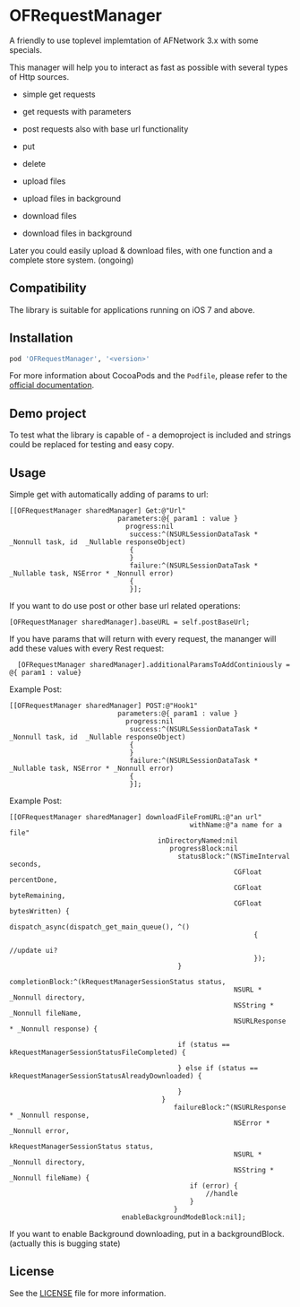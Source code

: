 # OFRequestManager
A friendly to use toplevel implemtation of AFNetwork 3.x with some specials.

This manager will help you to interact as fast as possible with several types of Http sources.

* simple get requests
* get requests with parameters
* post requests also with base url functionality
* put
* delete

* upload files
* upload files in background
* download files
* download files in background

Later you could easily upload & download files, with one function and a complete store system. (ongoing)

## Compatibility

The library is suitable for applications running on iOS 7 and above.


## Installation

```ruby
pod 'OFRequestManager', '<version>'
```

For more information about CocoaPods and the `Podfile`, please refer to the [official documentation](http://guides.cocoapods.org/).

## Demo project

To test what the library is capable of - a demoproject is included and strings could be replaced for testing and easy copy.

## Usage
Simple get with automatically adding of params to url:
```objc
[[OFRequestManager sharedManager] Get:@"Url"
                           parameters:@{ param1 : value }
                             progress:nil
                              success:^(NSURLSessionDataTask * _Nonnull task, id  _Nullable responseObject)
                              {
                              }
                              failure:^(NSURLSessionDataTask * _Nullable task, NSError * _Nonnull error)
                              {
                              }];
```


If you want to do use post or other base url related operations:

```objc
[OFRequestManager sharedManager].baseURL = self.postBaseUrl;
```

If you have params that will return with every request, the mananger will add these values with every Rest request:

```objc
  [OFRequestManager sharedManager].additionalParamsToAddContiniously = @{ param1 : value}
```

Example Post:
```objc
[[OFRequestManager sharedManager] POST:@"Hook1"
                           parameters:@{ param1 : value }
                             progress:nil
                              success:^(NSURLSessionDataTask * _Nonnull task, id  _Nullable responseObject)
                              {
                              }
                              failure:^(NSURLSessionDataTask * _Nullable task, NSError * _Nonnull error)
                              {
                              }];
```

Example Post:
```objc
[[OFRequestManager sharedManager] downloadFileFromURL:@"an url"
                                             withName:@"a name for a file"
                                     inDirectoryNamed:nil
                                        progressBlock:nil
                                          statusBlock:^(NSTimeInterval seconds,
                                                        CGFloat percentDone,
                                                        CGFloat byteRemaining,
                                                        CGFloat bytesWritten) {
                                              dispatch_async(dispatch_get_main_queue(), ^()
                                                             {
                                                                 //update ui?
                                                             });
                                          }
                                      completionBlock:^(kRequestManagerSessionStatus status,
                                                        NSURL * _Nonnull directory,
                                                        NSString * _Nonnull fileName,
                                                        NSURLResponse * _Nonnull response) {

                                          if (status == kRequestManagerSessionStatusFileCompleted) {

                                          } else if (status == kRequestManagerSessionStatusAlreadyDownloaded) {

                                          }
                                      }
                                         failureBlock:^(NSURLResponse * _Nonnull response,
                                                        NSError * _Nonnull error,
                                                        kRequestManagerSessionStatus status,
                                                        NSURL * _Nonnull directory,
                                                        NSString * _Nonnull fileName) {
                                             if (error) {
                                                 //handle
                                             }
                                         }
                            enableBackgroundModeBlock:nil];
```
If you want to enable Background downloading, put in a backgroundBlock. (actually this is bugging state)

## License

See the [LICENSE](LICENSE) file for more information.
